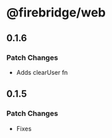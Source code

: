 # @firebridge/web

## 0.1.6

### Patch Changes

- Adds clearUser fn

## 0.1.5

### Patch Changes

- Fixes
